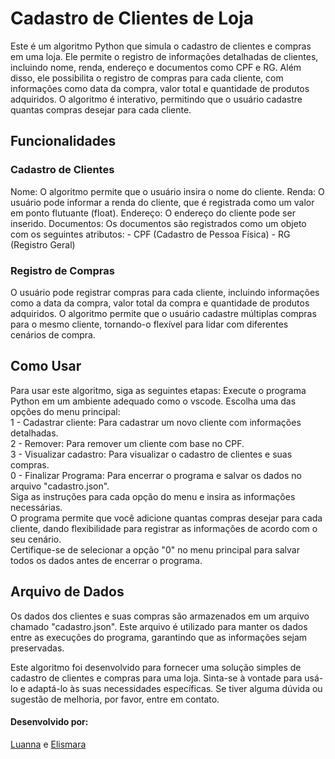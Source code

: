 <h1>Cadastro de Clientes de Loja</h1>

Este é um algoritmo Python que simula o cadastro de clientes e compras em uma loja. Ele permite o registro de informações detalhadas de clientes, incluindo nome, renda, endereço e documentos como CPF e RG. Além disso, ele possibilita o registro de compras para cada cliente, com informações como data da compra, valor total e quantidade de produtos adquiridos. O algoritmo é interativo, permitindo que o usuário cadastre quantas compras desejar para cada cliente.

<h2>Funcionalidades</h2>
<h3>Cadastro de Clientes</h3>
Nome: O algoritmo permite que o usuário insira o nome do cliente.
Renda: O usuário pode informar a renda do cliente, que é registrada como um valor em ponto flutuante (float).
Endereço: O endereço do cliente pode ser inserido.
Documentos: Os documentos são registrados como um objeto com os seguintes atributos:
 - CPF (Cadastro de Pessoa Física)
 - RG (Registro Geral)

 <h3>Registro de Compras</h3>
O usuário pode registrar compras para cada cliente, incluindo informações como a data da compra, valor total da compra e quantidade de produtos adquiridos. O algoritmo permite que o usuário cadastre múltiplas compras para o mesmo cliente, tornando-o flexível para lidar com diferentes cenários de compra.

<h2>Como Usar</h2>
Para usar este algoritmo, siga as seguintes etapas:
Execute o programa Python em um ambiente adequado como o vscode.
Escolha uma das opções do menu principal:
<br>
1 - Cadastrar cliente: Para cadastrar um novo cliente com informações detalhadas.<br>
2 - Remover: Para remover um cliente com base no CPF.<br>
3 - Visualizar cadastro: Para visualizar o cadastro de clientes e suas compras.<br>
0 - Finalizar Programa: Para encerrar o programa e salvar os dados no arquivo "cadastro.json".<br>
Siga as instruções para cada opção do menu e insira as informações necessárias.<br>
O programa permite que você adicione quantas compras desejar para cada cliente, dando flexibilidade para registrar as informações de acordo com o seu cenário.<br>
Certifique-se de selecionar a opção "0" no menu principal para salvar todos os dados antes de encerrar o programa.<br>

<h2>Arquivo de Dados</h2>
Os dados dos clientes e suas compras são armazenados em um arquivo chamado "cadastro.json". Este arquivo é utilizado para manter os dados entre as execuções do programa, garantindo que as informações sejam preservadas.

Este algoritmo foi desenvolvido para fornecer uma solução simples de cadastro de clientes e compras para uma loja. Sinta-se à vontade para usá-lo e adaptá-lo às suas necessidades específicas. Se tiver alguma dúvida ou sugestão de melhoria, por favor, entre em contato.

<h4>Desenvolvido por:</h4>
<a href='https://www.instagram.com/luannabahia_/?hl=pt-br'>Luanna</a> e <a href='https://www.instagram.com/elismararodrigues04/'>Elismara</a>
